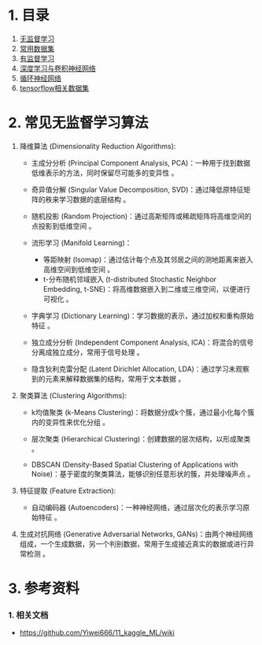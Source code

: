 # 1. 目录

1. [无监督学习](/02_GPT/03_MachLearn/3-001.md)
2. [常用数据集](/02_GPT/03_MachLearn/3-002.md)
3. [有监督学习](/02_GPT/03_MachLearn/3-003.md)
4. [深度学习与卷积神经网络](/02_GPT/03_MachLearn/3-004.md)
5. [循环神经网络](/02_GPT/03_MachLearn/3-005.md)
6. [tensorflow相关数据集](/02_GPT/03_MachLearn/3-006.md)



# 2. 常见无监督学习算法

1. 降维算法 (Dimensionality Reduction Algorithms):

   - 主成分分析 (Principal Component Analysis, PCA)：一种用于找到数据低维表示的方法，同时保留尽可能多的变异性 。

   - 奇异值分解 (Singular Value Decomposition, SVD)：通过降低原特征矩阵的秩来学习数据的底层结构 。

   - 随机投影 (Random Projection)：通过高斯矩阵或稀疏矩阵将高维空间的点投影到低维空间 。

   - 流形学习 (Manifold Learning)：
     - 等距映射 (Isomap)：通过估计每个点及其邻居之间的测地距离来嵌入高维空间到低维空间 。
     - t-分布随机邻域嵌入 (t-distributed Stochastic Neighbor Embedding, t-SNE)：将高维数据嵌入到二维或三维空间，以便进行可视化 。

   - 字典学习 (Dictionary Learning)：学习数据的表示，通过加权和重构原始特征 。

   - 独立成分分析 (Independent Component Analysis, ICA)：将混合的信号分离成独立成分，常用于信号处理 。

   - 隐含狄利克雷分配 (Latent Dirichlet Allocation, LDA)：通过学习未观察到的元素来解释数据集的结构，常用于文本数据 。

2. 聚类算法 (Clustering Algorithms):

   - k均值聚类 (k-Means Clustering)：将数据分成k个簇，通过最小化每个簇内的变异性来优化分组 。

   - 层次聚类 (Hierarchical Clustering)：创建数据的层次结构，以形成聚类 。

   - DBSCAN (Density-Based Spatial Clustering of Applications with Noise)：基于密度的聚类算法，能够识别任意形状的簇，并处理噪声点 。

3. 特征提取 (Feature Extraction):

   - 自动编码器 (Autoencoders)：一种神经网络，通过层次化的表示学习原始特征 。

4. 生成对抗网络 (Generative Adversarial Networks, GANs)：由两个神经网络组成，一个生成数据，另一个判别数据，常用于生成接近真实的数据或进行异常检测 。


# 3. 参考资料

### 1. 相关文档

- https://github.com/Yiwei666/11_kaggle_ML/wiki














